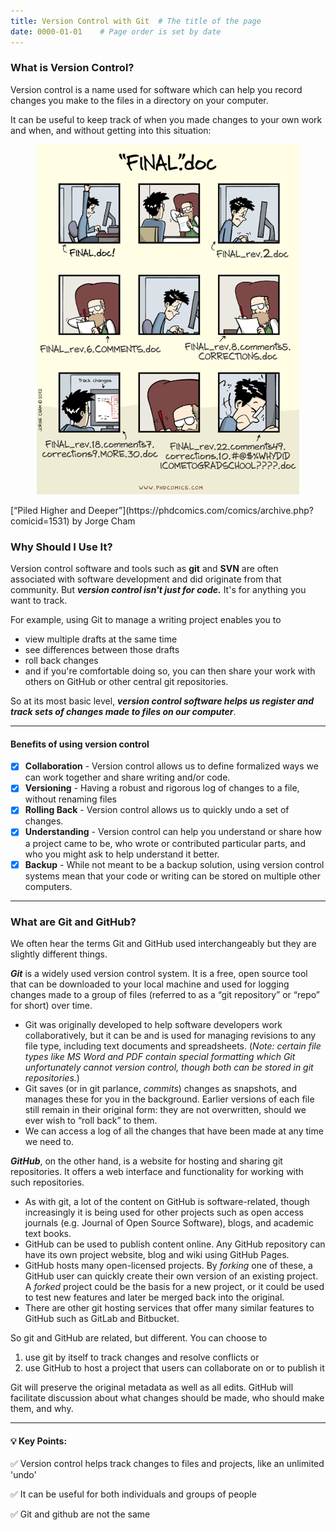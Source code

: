 ```yaml
---
title: Version Control with Git  # The title of the page
date: 0000-01-01    # Page order is set by date
---
```


### What is Version Control?
Version control is a name used for software which can help you record changes you make to the files in a directory on your computer.

It can be useful to keep track of when you made changes to your own work and when, and without getting into this situation:

<p align="center">
  <img src="./assets/images/phdcomics_final.png">
</p>
[“Piled Higher and Deeper”](https://phdcomics.com/comics/archive.php?comicid=1531) by Jorge Cham

### Why Should I Use It?
Version control software and tools such as __git__ and __SVN__ are often associated with software development and did originate from that community. But __*version control isn't just for code.*__ It's for anything you want to track.

For example, using Git to manage a writing project enables you to
* view multiple drafts at the same time
* see differences between those drafts
* roll back changes
* and if you're comfortable doing so, you can then share your work with others on GitHub or other central git repositories.

So at its most basic level, __*version control software helps us register and track sets of changes made to files on our computer*__.

***

#### Benefits of using version control
- [x] __Collaboration__ - Version control allows us to define formalized ways we can work together and share writing and/or code.
- [x] __Versioning__ - Having a robust and rigorous log of changes to a file, without renaming files
- [x] __Rolling Back__ - Version control allows us to quickly undo a set of changes.
- [x] __Understanding__ - Version control can help you understand or share how a project came to be, who wrote or contributed particular parts, and who you might ask to help understand it better.
- [x] __Backup__ - While not meant to be a backup solution, using version control systems mean that your code or writing can be stored on multiple other computers.

***

### What are Git and GitHub?
We often hear the terms Git and GitHub used interchangeably but they are slightly different things.

**_Git_** is a widely used version control system. It is a free, open source tool that can be downloaded to your local machine and used for logging changes made to a group of files (referred to as a “git repository” or “repo” for short) over time.

* Git was originally developed to help software developers work collaboratively, but it can be and is used for managing revisions to any file type, including text documents and spreadsheets. (_Note: certain file types like MS Word and PDF contain special formatting which Git unfortunately cannot version control, though both can be stored in git repositories._)
* Git saves (or in git parlance, _commits_) changes as snapshots, and manages these for you in the background. Earlier versions of each file still remain in their original form: they are not overwritten, should we ever wish to “roll back” to them.
* We can access a log of all the changes that have been made at any time we need to.

**_GitHub_**, on the other hand, is a website for hosting and sharing git repositories. It offers a web interface and functionality for working with such repositories.

* As with git, a lot of the content on GitHub is software-related, though increasingly it is being used for other projects such as open access journals (e.g. Journal of Open Source Software), blogs, and academic text books.
* GitHub can be used to publish content online. Any GitHub repository can have its own project website, blog and wiki using GitHub Pages.
* GitHub hosts many open-licensed projects. By _forking_ one of these, a GitHub user can quickly create their own version of an existing project. A _forked_ project could be the basis for a new project, or it could be used to test new features and later be merged back into the original.
* There are other git hosting services that offer many similar features to GitHub such as GitLab and Bitbucket.

So git and GitHub are related, but different. You can choose to
1. use git by itself to track changes and resolve conflicts or
2. use GitHub to host a project that users can collaborate on or to publish it

Git will preserve the original metadata as well as all edits. GitHub will facilitate discussion about what changes should be made, who should make them, and why.

***

#### 💡 Key Points:

✅ Version control helps track changes to files and projects, like an unlimited 'undo'

✅ It can be useful for both individuals and groups of people

✅ Git and github are not the same
